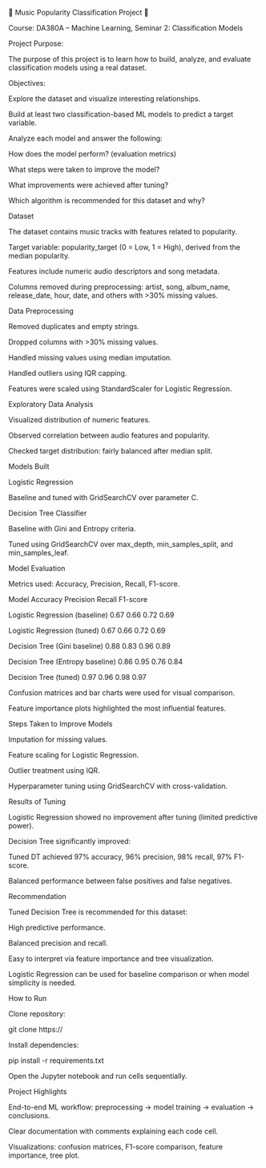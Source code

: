 🎵 Music Popularity Classification Project 🎵

Course: DA380A – Machine Learning, Seminar 2: Classification Models

Project Purpose:

The purpose of this project is to learn how to build, analyze, and evaluate classification models using a real dataset.

Objectives:

Explore the dataset and visualize interesting relationships.

Build at least two classification-based ML models to predict a target variable.

Analyze each model and answer the following:

How does the model perform? (evaluation metrics)

What steps were taken to improve the model?

What improvements were achieved after tuning?

Which algorithm is recommended for this dataset and why?

Dataset

The dataset contains music tracks with features related to popularity.

Target variable: popularity_target (0 = Low, 1 = High), derived from the median popularity.

Features include numeric audio descriptors and song metadata.

Columns removed during preprocessing: artist, song, album_name, release_date, hour, date, and others with >30% missing values.

Data Preprocessing

Removed duplicates and empty strings.

Dropped columns with >30% missing values.

Handled missing values using median imputation.

Handled outliers using IQR capping.

Features were scaled using StandardScaler for Logistic Regression.

Exploratory Data Analysis

Visualized distribution of numeric features.

Observed correlation between audio features and popularity.

Checked target distribution: fairly balanced after median split.

Models Built

Logistic Regression

Baseline and tuned with GridSearchCV over parameter C.

Decision Tree Classifier

Baseline with Gini and Entropy criteria.

Tuned using GridSearchCV over max_depth, min_samples_split, and min_samples_leaf.

Model Evaluation

Metrics used: Accuracy, Precision, Recall, F1-score.

Model	Accuracy	Precision	Recall	F1-score

Logistic Regression (baseline)	0.67	0.66	0.72	0.69

Logistic Regression (tuned)	0.67	0.66	0.72	0.69

Decision Tree (Gini baseline)	0.88	0.83	0.96	0.89

Decision Tree (Entropy baseline)	0.86	0.95	0.76	0.84

Decision Tree (tuned)	0.97	0.96	0.98	0.97


Confusion matrices and bar charts were used for visual comparison.

Feature importance plots highlighted the most influential features.

Steps Taken to Improve Models

Imputation for missing values.

Feature scaling for Logistic Regression.

Outlier treatment using IQR.

Hyperparameter tuning using GridSearchCV with cross-validation.

Results of Tuning

Logistic Regression showed no improvement after tuning (limited predictive power).

Decision Tree significantly improved:

Tuned DT achieved 97% accuracy, 96% precision, 98% recall, 97% F1-score.

Balanced performance between false positives and false negatives.

Recommendation

Tuned Decision Tree is recommended for this dataset:

High predictive performance.

Balanced precision and recall.

Easy to interpret via feature importance and tree visualization.

Logistic Regression can be used for baseline comparison or when model simplicity is needed.

How to Run

Clone repository:

git clone https://


Install dependencies:

pip install -r requirements.txt


Open the Jupyter notebook and run cells sequentially.

Project Highlights

End-to-end ML workflow: preprocessing → model training → evaluation → conclusions.

Clear documentation with comments explaining each code cell.

Visualizations: confusion matrices, F1-score comparison, feature importance, tree plot.
